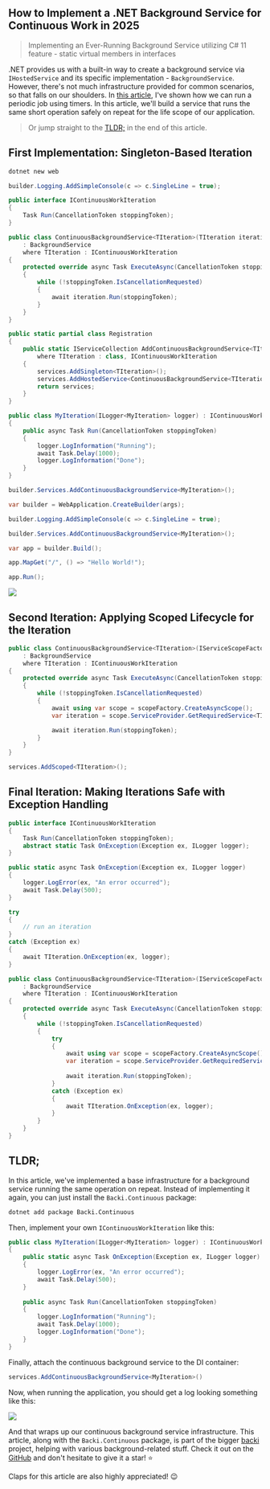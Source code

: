 ## How to Implement a .NET Background Service for Continuous Work in 2025

> Implementing an Ever-Running Background Service utilizing C# 11 feature - static virtual members in interfaces

.NET provides us with a built-in way to create a background service via `IHostedService` and its specific implementation - `BackgroundService`. However, there's not much infrastructure provided for common scenarios, so that falls on our shoulders. In [this article](https://medium.com/@vosarat1995/net-timers-all-you-need-to-know-d020c73b63a4), I've shown how we can run a periodic job using timers. In this article, we'll build a service that runs the same short operation safely on repeat for the life scope of our application.

> Or jump straight to the [TLDR;](#tldr) in the end of this article.

## First Implementation: Singleton-Based Iteration

```sh
dotnet new web
```

```csharp
builder.Logging.AddSimpleConsole(c => c.SingleLine = true);
```

```csharp
public interface IContinuousWorkIteration
{
    Task Run(CancellationToken stoppingToken);
}

public class ContinuousBackgroundService<TIteration>(TIteration iteration) 
    : BackgroundService 
    where TIteration : IContinuousWorkIteration
{
    protected override async Task ExecuteAsync(CancellationToken stoppingToken)
    {
        while (!stoppingToken.IsCancellationRequested)
        {
            await iteration.Run(stoppingToken);
        }
    }
}

public static partial class Registration
{
    public static IServiceCollection AddContinuousBackgroundService<TIteration>(this IServiceCollection services)
        where TIteration : class, IContinuousWorkIteration
    {
        services.AddSingleton<TIteration>();
        services.AddHostedService<ContinuousBackgroundService<TIteration>>();
        return services;
    }
}
```

```csharp
public class MyIteration(ILogger<MyIteration> logger) : IContinuousWorkIteration
{
    public async Task Run(CancellationToken stoppingToken)
    {
        logger.LogInformation("Running");
        await Task.Delay(1000);
        logger.LogInformation("Done");
    }
}
```

```csharp
builder.Services.AddContinuousBackgroundService<MyIteration>();
```

```csharp
var builder = WebApplication.CreateBuilder(args);

builder.Logging.AddSimpleConsole(c => c.SingleLine = true);

builder.Services.AddContinuousBackgroundService<MyIteration>();

var app = builder.Build();

app.MapGet("/", () => "Hello World!");

app.Run();
```

![](demo.png)

## Second Iteration: Applying Scoped Lifecycle for the Iteration

```csharp
public class ContinuousBackgroundService<TIteration>(IServiceScopeFactory scopeFactory) 
    : BackgroundService 
    where TIteration : IContinuousWorkIteration
{
    protected override async Task ExecuteAsync(CancellationToken stoppingToken)
    {
        while (!stoppingToken.IsCancellationRequested)
        {
            await using var scope = scopeFactory.CreateAsyncScope();
            var iteration = scope.ServiceProvider.GetRequiredService<TIteration>();

            await iteration.Run(stoppingToken);
        }
    }
}
```

```csharp
services.AddScoped<TIteration>();
```

## Final Iteration: Making Iterations Safe with Exception Handling

```csharp
public interface IContinuousWorkIteration
{
    Task Run(CancellationToken stoppingToken);
    abstract static Task OnException(Exception ex, ILogger logger);
}
```

```csharp
public static async Task OnException(Exception ex, ILogger logger)
{
    logger.LogError(ex, "An error occurred");
    await Task.Delay(500);
}
```

```csharp
try
{
    // run an iteration
}
catch (Exception ex)
{
    await TIteration.OnException(ex, logger);
}
```

```csharp
public class ContinuousBackgroundService<TIteration>(IServiceScopeFactory scopeFactory, ILogger<TIteration> logger) 
    : BackgroundService 
    where TIteration : IContinuousWorkIteration
{
    protected override async Task ExecuteAsync(CancellationToken stoppingToken)
    {
        while (!stoppingToken.IsCancellationRequested)
        {
            try
            {
                await using var scope = scopeFactory.CreateAsyncScope();
                var iteration = scope.ServiceProvider.GetRequiredService<TIteration>();
                
                await iteration.Run(stoppingToken);
            }
            catch (Exception ex)
            {
                await TIteration.OnException(ex, logger);
            }
        }
    }
}
```

## TLDR;

In this article, we've implemented a base infrastructure for a background service running the same operation on repeat. Instead of implementing it again, you can just install the `Backi.Continuous` package:

```sh
dotnet add package Backi.Continuous
```

Then, implement your own `IContinuousWorkIteration` like this:

```csharp
public class MyIteration(ILogger<MyIteration> logger) : IContinuousWorkIteration
{
    public static async Task OnException(Exception ex, ILogger logger)
    {
        logger.LogError(ex, "An error occurred");
        await Task.Delay(500);
    }
    
    public async Task Run(CancellationToken stoppingToken)
    {
        logger.LogInformation("Running");
        await Task.Delay(1000);
        logger.LogInformation("Done");
    }
}
```

Finally, attach the continuous background service to the DI container:

```csharp
services.AddContinuousBackgroundService<MyIteration>()
```

Now, when running the application, you should get a log looking something like this:

![](demo.png)

And that wraps up our continuous background service infrastructure. This article, along with the `Backi.Continuous` package, is part of the bigger [backi](https://github.com/astorDev/backi) project, helping with various background-related stuff. Check it out on the [GitHub](https://github.com/astorDev/backi) and don't hesitate to give it a star! ⭐

Claps for this article are also highly appreciated! 😉
